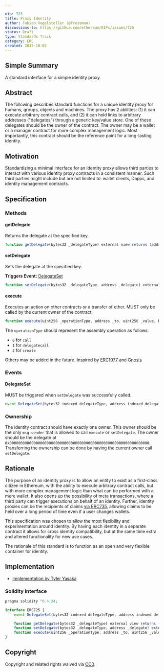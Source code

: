 ```yaml
---

eip: 725
title: Proxy Identity
author: Fabian Vogelsteller (@frozeman)
discussions-to: https://github.com/ethereum/EIPs/issues/725
status: Draft
type: Standards Track
category: ERC
created: 2017-10-02
---
```


## Simple Summary
A standard interface for a simple identity proxy.

## Abstract

The following describes standard functions for a unique identity proxy for humans, groups, objects and machines. The proxy has 2 abilities: (1) it can execute arbitrary contract calls, and (2) it can hold links to arbitrary addresses ("delegates") through a generic key/value store. One of these delegates should be the owner of the contract. The owner may be a wallet or a manager contract for more complex management logic. Most importantly, this contract should be the reference point for a long-lasting identity.

## Motivation

Standardizing a minimal interface for an identity proxy allows third parties to interact with various identity proxy contracts in a consistent manner. Such third parties might include but are not limited to: wallet clients, Dapps, and identity management contracts.

## Specification


### Methods

#### getDelegate

Returns the delegate at the specified key.

```js
function getDelegate(bytes32 _delegateType) external view returns (address _delegate);
```

#### setDelegate

Sets the delegate at the specified key.

**Triggers Event:** [DelegateSet](#delegateset)

```js
function setDelegate(bytes32 _delegateType, address _delegate) external;
```

#### execute

Executes an action on other contracts or a transfer of ether. MUST only be called by the current owner of the contract.

```js
function execute(uint256 _operationType, address _to, uint256 _value, bytes _data) external;
```

The `operationType` should represent the assembly operation as follows:
- `0` for `call`
- `1` for `delegatecall`
- `2` for `create`

Others may be added in the future. Inspired by [ERC1077](https://eips.ethereum.org/EIPS/eip-1077) and [Gnosis](https://github.com/gnosis/safe-contracts/blob/master/contracts/Enum.sol#L7)

### Events


#### DelegateSet

MUST be triggered when `setDelegate` was successfully called.

```js
event DelegateSet(bytes32 indexed delegateType, address indexed delegate);
```

### Ownership

The identity contract should have exactly one owner. This owner should be the only `msg.sender` that is allowed to call `execute` or `setDelegate`. The owner should be the delegate at `0x0000000000000000000000000000000000000000000000000000000000000000`. Transferring the ownership can be done by having the current owner call `setDelegate`.


## Rationale

The purpose of an identity proxy is to allow an entity to exist as a first-class citizen in Ethereum, with the ability to execute arbitrary contract calls, but with more complex management logic than what can be performed with a mere wallet. It also opens up the possibility of [meta transactions](https://medium.com/@austin_48503/ethereum-meta-transactions-90ccf0859e84), where a third party can trigger executions on behalf of an identity. Further, identity proxies can be the recipients of claims [via ERC735](https://github.com/ethereum/EIPs/issues/735), allowing claims to be held over a long period of time even if a user changes wallets.

This specification was chosen to allow the most flexibility and experimentation around identity. By having each identity in a separate contract it allows for cross identity compatibility, but at the same time extra and altered functionality for new use cases.

The rationale of this standard is to function as an open and very flexible container for identity.


## Implementation

- [Implementation by Tyler Yasaka](https://github.com/tyleryasaka/identity-proposals)


### Solidity Interface
```js
pragma solidity ^0.4.24;

interface ERC725 {
    event DelegateSet(bytes32 indexed delegateType, address indexed delegate);

    function getDelegate(bytes32 _delegateType) external view returns (address _delegate);
    function setDelegate(bytes32 _delegateType, address _delegate) external;
    function execute(uint256 _operationType, address _to, uint256 _value, bytes _data) external;
}
```

## Copyright
Copyright and related rights waived via [CC0](https://creativecommons.org/publicdomain/zero/1.0/).
